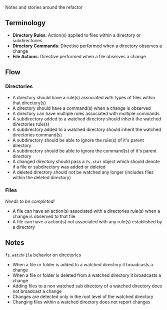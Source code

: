 Notes and stories around the refactor

## Terminology ##

* **Directory Rules**: Action(s) applied to files within a directory or subdirectories
* **Directory Commands**: Directive performed when a directory observes a change
* **File Actions**: Directive performed when a file observes a change


## Flow ##

### Directories ###

* A directory should have a rule(s) associated with types of files within that directory(s)
* A directory should have a command(s) when a change is observed
* A directory can have multiple rules associated with multiple commands
* A subdirectory added to a watched directory should inherit the watched directories rule(s)
* A subdirectory added to a watched directory should inherit the watched directories command(s)
* A subdirectory should be able to ignore the rule(s) of it's parent directory
* A subdirectory should be able to ignore the command(s) of it's parent directory
* A changed directory should pass a `fs.stat` object which should denote if a file or subdirectory was added or deleted
* A deleted directory should not be watched any longer (includes files within the deleted directory)


### Files ###

*Needs to be completed!*

* A file can have an action(s) associated with a directories rule(s) when a change is observed to that file
* A file can have a action(s) not associated with any rule(s) established by a directory


## Notes ##

`fs.watchFile` behavior on directories

* When a file or folder is added to a watched directory it broadcasts a change
* When a file or folder is deleted from a watched directory it broadcasts a change
* Adding files to a non watched sub directory of a watched directory does not broadcast a change
* Changes are detected only in the root level of the watched directory
* Changing files within a watched directory does not report changes




